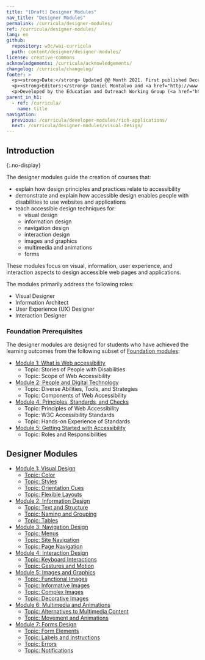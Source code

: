 ```yaml
---
title: "[Draft] Designer Modules"
nav_title: "Designer Modules"
permalink: /curricula/designer-modules/
ref: /curricula/designer-modules/
lang: en
github:
  repository: w3c/wai-curricula
  path: content/designer/designer-modules/
license: creative-commons
acknowledgements: /curricula/acknowledgements/
changelog: /curricula/changelog/
footer: >
  <p><strong>Date:</strong> Updated @@ Month 2021. First published December 2019.</p>
  <p><strong>Editors:</strong> Daniel Montalvo and <a href="http://www.w3.org/People/shadi/">Shadi Abou-Zahra</a>. Contributors: <a href="https://www.w3.org/WAI/EO/EOWG-members">EOWG Participants</a>. ACKNOWLEDGEMENTS lists contributors and credits.</p>
  <p>Developed by the Education and Outreach Working Group (<a href="http://www.w3.org/WAI/EO/">EOWG</a>). Developed with support from the <a href="https://www.w3.org/WAI/about/projects/wai-guide/">WAI-Guide Project</a> funded by the European Commission (EC) under the Horizon 2020 program (Grant Agreement 822245).</p>
parent_in_h1:
  - ref: /curricula/
    name: title
navigation:
  previous: /curricula/developer-modules/rich-applications/
  next: /curricula/designer-modules/visual-design/
---
```


## Introduction
{:.no-display}

The designer modules guide the creation of courses that:

* explain how design principles and practices relate to accessibility
* demonstrate and explain how accessible design enables people with disabilities to use websites and applications
* teach accessible design techniques for:
  * visual design
  * information design
  * navigation design
  * interaction design
  * images and graphics
  * multimedia and animations
  * forms

These modules focus on visual, information, user experience, and interaction aspects to design accessible web pages and applications.

The modules primarily address the following roles:

* Visual Designer
* Information Architect
* User Experience (UX) Designer
* Interaction Designer

### Foundation Prerequisites

The designer modules are designed for students who have achieved the learning outcomes from the following subset of [Foundation modules](/curricula/foundation-modules/):

* [Module 1: What is Web accessibility](/curricula/foundation-modules/what-is-web-accessibility/)
  * Topic: Stories of People with Disabilities
  * Topic: Scope of Web Accessibility
* [Module 2: People and Digital Technology](/curricula/foundation-modules/people-and-digital-technology/)
  * Topic: Diverse Abilities, Tools, and Strategies
  * Topic: Components of Web Accessibility
* [Module 4: Principles, Standards, and Checks](/curricula/foundation-modules/principles-standards-and-checks/)
  * Topic: Principles of Web Accessibility
  * Topic: W3C Accessibility Standards
  * Topic: Hands-on Experience of Standards
* [Module 5: Getting Started with Accessibility](/curricula/foundation-modules/getting-started-with-accessibility/)
  * Topic: Roles and Responsibilities

## Designer Modules

-   [Module 1: Visual Design](/curricula/designer-modules/visual-design)
    -   [Topic: Color](/curricula/designer-modules/visual-design/#topic-color)
    -   [Topic: Styles](/curricula/designer-modules/visual-design/#topic-styles)
    -   [Topic: Orientation Cues](/curricula/designer-modules/visual-design/#topic-orientation-cues)
    -   [Topic: Flexible Layouts](/curricula/designer-modules/visual-design/#topic-flexible-layouts)
-   [Module 2: Information Design](/curricula/designer-modules/information-design/)
    -   [Topic: Text and Structure](/curricula/designer-modules/information-design/#topic-text-and-structure)
    -   [Topic: Naming and Grouping](/curricula/designer-modules/information-design/#topic-naming-and-grouping)
    -   [Topic: Tables](/curricula/designer-modules/information-design/#topic-tables)
-   [Module 3: Navigation Design](/curricula/designer-modules/navigation-design/)
    -   [Topic: Menus](/curricula/designer-modules/navigation-design/#topic-menus)
    -   [Topic: Site Navigation](/curricula/designer-modules/navigation-design/#topic-site-navigation)
    -   [Topic: Page Navigation](/curricula/designer-modules/navigation-design/#topic-page-navigation)
-   [Module 4: Interaction Design](/curricula/designer-modules/interaction-design/)
    -   [Topic: Keyboard Interactions](/curricula/designer-modules/interaction-design/#topic-keyboard-interactions)
    -   [Topic: Gestures and Motion](/curricula/designer-modules/interaction-design/#topic-gestures-and-motion)
-   [Module 5: Images and Graphics](/curricula/designer-modules/images-and-graphics/)
    -   [Topic: Functional Images](/curricula/designer-modules/images-and-graphics/#topic-functional-images)
    -   [Topic: Informative Images](/curricula/designer-modules/images-and-graphics/#topic-informative-images)
    -   [Topic: Complex Images](/curricula/designer-modules/images-and-graphics/#topic-complex-images)
    -   [Topic: Decorative Images](/curricula/designer-modules/images-and-graphics/#topic-decorative-images)
-   [Module 6: Multimedia and Animations](/curricula/designer-modules/multimedia-and-animations/)
    -   [Topic: Alternatives to Multimedia Content](/curricula/designer-modules/multimedia-and-animations/#topic-alternatives-to-multimedia-content)
    -   [Topic: Movement and Animations](/curricula/designer-modules/multimedia-and-animations/#topic-movement-and-animations)
-   [Module 7: Forms Design](/curricula/designer-modules/forms-design/)
    -   [Topic: Form Elements](/curricula/designer-modules/forms-design/#topic-form-elements)
    -   [Topic: Labels and Instructions](/curricula/designer-modules/forms-design/#topic-labels-and-instructions)
    -   [Topic: Errors](/curricula/designer-modules/forms-design/#topic-errors)
    -   [Topic: Notifications](/curricula/designer-modules/forms-design/#topic-notifications)
